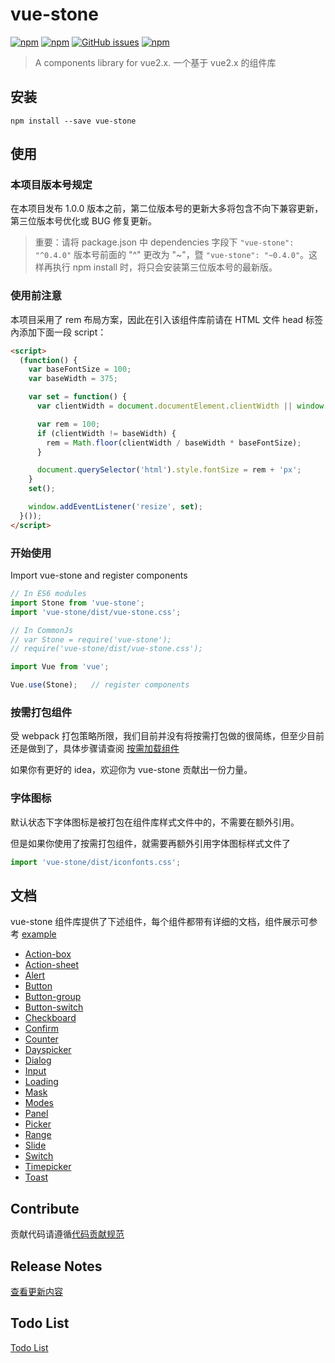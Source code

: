 # vue-stone
[![npm](https://img.shields.io/npm/v/vue-stone.svg?style=flat-square)](https://www.npmjs.com/package/vue-stone)
[![npm](https://img.shields.io/npm/dm/vue-stone.svg?style=flat-square)](https://www.npmjs.com/package/vue-stone)
[![GitHub issues](https://img.shields.io/github/issues/JD-Smart-FE/vue-stone.svg?style=flat-square)](https://github.com/JD-Smart-FE/vue-stone/issues)
[![npm](https://img.shields.io/npm/l/vue-stone.svg?style=flat-square)](https://github.com/JD-Smart-FE/vue-stone/blob/master/LICENSE)
> A components library for vue2.x. 一个基于 vue2.x 的组件库


## 安装

```
npm install --save vue-stone
```

## 使用

### 本项目版本号规定

在本项目发布 1.0.0 版本之前，第二位版本号的更新大多将包含不向下兼容更新，第三位版本号优化或 BUG 修复更新。

> 重要：请将 package.json 中 dependencies 字段下 `"vue-stone": "^0.4.0"` 版本号前面的 "^" 更改为 "~"，暨 `"vue-stone": "~0.4.0"`。这样再执行 npm install 时，将只会安装第三位版本号的最新版。

### 使用前注意
本项目采用了 rem 布局方案，因此在引入该组件库前请在 HTML 文件 head 标签內添加下面一段 script：

```html
<script>
  (function() {
    var baseFontSize = 100;
    var baseWidth = 375;

    var set = function() {
      var clientWidth = document.documentElement.clientWidth || window.innerWidth;

      var rem = 100;
      if (clientWidth != baseWidth) {
        rem = Math.floor(clientWidth / baseWidth * baseFontSize);
      }

      document.querySelector('html').style.fontSize = rem + 'px';
    }
    set();

    window.addEventListener('resize', set);
  }());
</script>
```

### 开始使用

Import vue-stone and register components

```js
// In ES6 modules
import Stone from 'vue-stone';
import 'vue-stone/dist/vue-stone.css';

// In CommonJs
// var Stone = require('vue-stone');
// require('vue-stone/dist/vue-stone.css');

import Vue from 'vue';

Vue.use(Stone);   // register components
```

### 按需打包组件

受 webpack 打包策略所限，我们目前并没有将按需打包做的很简练，但至少目前还是做到了，具体步骤请查阅 [按需加载组件](https://github.com/JD-Smart-FE/vue-stone/blob/master/wiki/how-to-build-by-deps-in-project.md)

如果你有更好的 idea，欢迎你为 vue-stone 贡献出一份力量。

### 字体图标

默认状态下字体图标是被打包在组件库样式文件中的，不需要在额外引用。

但是如果你使用了按需打包组件，就需要再额外引用字体图标样式文件了
```js
import 'vue-stone/dist/iconfonts.css';
```

## 文档
vue-stone 组件库提供了下述组件，每个组件都带有详细的文档，组件展示可参考 [example](https://jd-smart-fe.github.io/vue-stone/)

- [Action-box](https://github.com/JD-Smart-FE/vue-stone/blob/master/wiki/doc-action-box.md)
- [Action-sheet](https://github.com/JD-Smart-FE/vue-stone/blob/master/wiki/doc-action-sheet.md)
- [Alert](https://github.com/JD-Smart-FE/vue-stone/blob/master/wiki/doc-alert.md)
- [Button](https://github.com/JD-Smart-FE/vue-stone/blob/master/wiki/doc-button.md)
- [Button-group](https://github.com/JD-Smart-FE/vue-stone/blob/master/wiki/doc-button-group.md)
- [Button-switch](https://github.com/JD-Smart-FE/vue-stone/blob/master/wiki/doc-button-switch.md)
- [Checkboard](https://github.com/JD-Smart-FE/vue-stone/blob/master/wiki/doc-checkboard.md)
- [Confirm](https://github.com/JD-Smart-FE/vue-stone/blob/master/wiki/doc-confirm.md)
- [Counter](https://github.com/JD-Smart-FE/vue-stone/blob/master/wiki/doc-counter.md)
- [Dayspicker](https://github.com/JD-Smart-FE/vue-stone/blob/master/wiki/doc-dayspicker.md)
- [Dialog](https://github.com/JD-Smart-FE/vue-stone/blob/master/wiki/doc-dialog.md)
- [Input](https://github.com/JD-Smart-FE/vue-stone/blob/master/wiki/doc-input.md)
- [Loading](https://github.com/JD-Smart-FE/vue-stone/blob/master/wiki/doc-loading.md)
- [Mask](https://github.com/JD-Smart-FE/vue-stone/blob/master/wiki/doc-mask.md)
- [Modes](https://github.com/JD-Smart-FE/vue-stone/blob/master/wiki/doc-modes.md)
- [Panel](https://github.com/JD-Smart-FE/vue-stone/blob/master/wiki/doc-panel.md)
- [Picker](https://github.com/JD-Smart-FE/vue-stone/blob/master/wiki/doc-picker.md)
- [Range](https://github.com/JD-Smart-FE/vue-stone/blob/master/wiki/doc-range.md)
- [Slide](https://github.com/JD-Smart-FE/vue-stone/blob/master/wiki/doc-slide.md)
- [Switch](https://github.com/JD-Smart-FE/vue-stone/blob/master/wiki/doc-switch.md)
- [Timepicker](https://github.com/JD-Smart-FE/vue-stone/blob/master/wiki/doc-timerpciker.md)
- [Toast](https://github.com/JD-Smart-FE/vue-stone/blob/master/wiki/doc-toast.md)

## Contribute

贡献代码请遵循[代码贡献规范](https://github.com/JD-Smart-FE/vue-stone/blob/master/wiki/contribute-guide.md)

## Release Notes

[查看更新内容](https://github.com/JD-Smart-FE/vue-stone/releases)

## Todo List

[Todo List](https://github.com/JD-Smart-FE/vue-stone/blob/master/MEMO.md)
